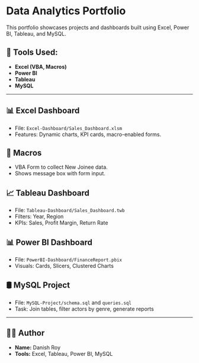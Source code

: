 # Data Analytics Portfolio

This portfolio showcases projects and dashboards built using Excel, Power BI, Tableau, and MySQL.

## 🔧 Tools Used:
- **Excel (VBA, Macros)**
- **Power BI**
- **Tableau**
- **MySQL**

---

## 📊 Excel Dashboard
- File: `Excel-Dashboard/Sales_Dashboard.xlsm`
- Features: Dynamic charts, KPI cards, macro-enabled forms.

## 🧮 Macros
- VBA Form to collect New Joinee data.
- Shows message box with form input.

## 📈 Tableau Dashboard
- File: `Tableau-Dashboard/Sales_Dashboard.twb`
- Filters: Year, Region
- KPIs: Sales, Profit Margin, Return Rate

## 📊 Power BI Dashboard
- File: `PowerBI-Dashboard/FinanceReport.pbix`
- Visuals: Cards, Slicers, Clustered Charts

## 🛢️ MySQL Project
- File: `MySQL-Project/schema.sql` and `queries.sql`
- Task: Join tables, filter actors by genre, generate reports

---

## 👨‍💻 Author
- **Name:** Danish Roy
- **Tools:** Excel, Tableau, Power BI, MySQL
